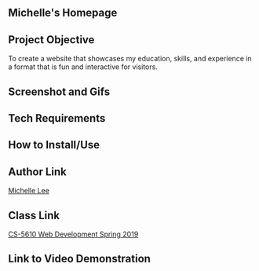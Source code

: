 ## Michelle's Homepage

## Project Objective  

To create a website that showcases my education, skills, and experience in a format that is fun and interactive for visitors.

## Screenshot and Gifs

## Tech Requirements

## How to Install/Use

## Author Link
[Michelle Lee](https://michelledlee.github.io/)

## Class Link
[CS-5610 Web Development Spring 2019](http://johnguerra.co/classes/webDevelopment_spring_2019/)

## Link to Video Demonstration

